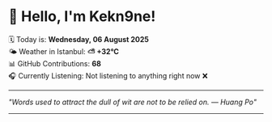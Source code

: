 # 👋 Hello, I'm Kekn9ne!

🗓️ Today is: **Wednesday, 06 August 2025**  
🌤️ Weather in Istanbul: **⛅️  +32°C**  
📊 GitHub Contributions: **68**  
🎧 Currently Listening: Not listening to anything right now ❌

---

_"Words used to attract the dull of wit are not to be relied on. — *Huang Po*"_

---
